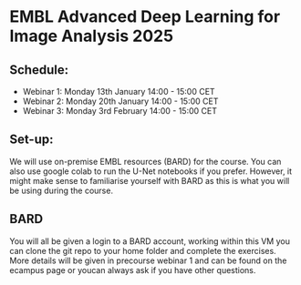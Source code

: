 # EMBL Advanced Deep Learning for Image Analysis 2025

## Schedule:

- Webinar 1: Monday 13th January  14:00 - 15:00 CET  
- Webinar 2: Monday 20th January  14:00 - 15:00 CET  
- Webinar 3: Monday 3rd February 14:00 - 15:00 CET  

## Set-up:

We will use on-premise EMBL resources (BARD) for the course. You can also use google colab to run the U-Net notebooks if you prefer. However, it might make sense to familiarise yourself with BARD as this is what you will be using during the course.

## BARD

You will all be given a login to a BARD account, working within this VM you can clone the git repo to your home folder and complete the exercises. More details will be given in precourse webinar 1 and can be found on the ecampus page or youcan always ask if you have other questions.

